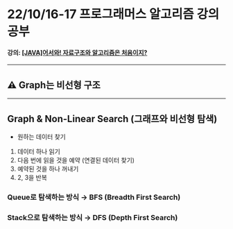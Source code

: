 # 22/10/16-17 프로그래머스 알고리즘 강의 공부
#### 강의: [[JAVA]어서와! 자료구조와 알고리즘은 처음이지?](https://school.programmers.co.kr/learn/courses/13577)
***

## ⚠ Graph는 비선형 구조

*** 

## Graph & Non-Linear Search (그래프와 비선형 탐색)

* 원하는 데이터 찾기
1. 데이터 하나 읽기
2. 다음 번에 읽을 것을 예약 (연결된 데이터 찾기)
3. 예약된 것을 하나 꺼내기
4. 2, 3을 반복

### Queue로 탐색하는 방식 &rarr; BFS (Breadth First Search) 
### Stack으로 탐색하는 방식 &rarr; DFS (Depth First Search) 

